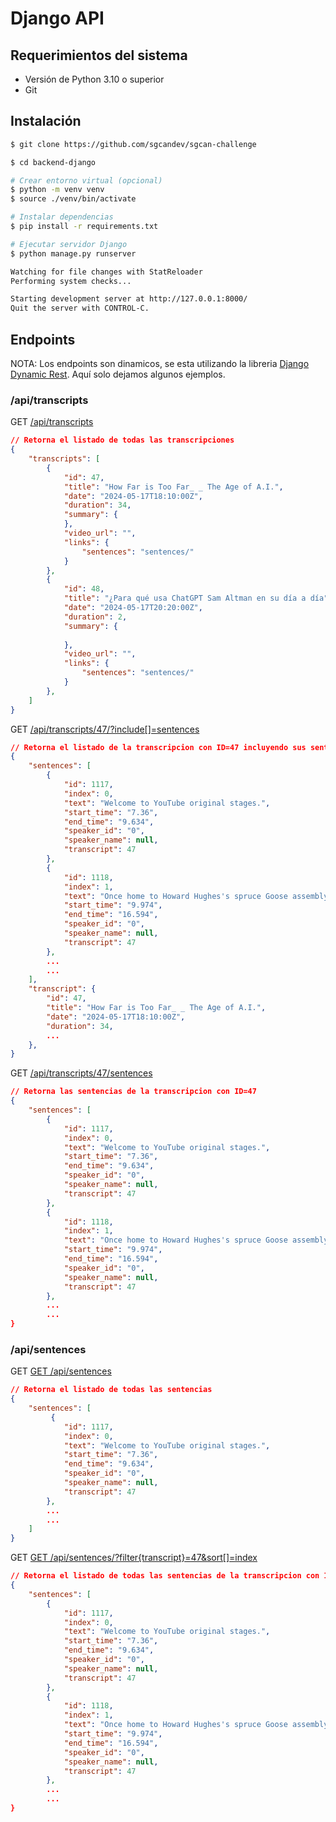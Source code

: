 # Django API

## Requerimientos del sistema

* Versión de Python 3.10 o superior
* Git

## Instalación

``` bash
$ git clone https://github.com/sgcandev/sgcan-challenge

$ cd backend-django 

# Crear entorno virtual (opcional)
$ python -m venv venv
$ source ./venv/bin/activate

# Instalar dependencias
$ pip install -r requirements.txt

# Ejecutar servidor Django
$ python manage.py runserver

Watching for file changes with StatReloader
Performing system checks...

Starting development server at http://127.0.0.1:8000/
Quit the server with CONTROL-C.

```

## Endpoints

NOTA: Los endpoints son dinamicos, se esta utilizando la libreria [Django Dynamic Rest](https://github.com/AltSchool/dynamic-rest). Aquí solo dejamos algunos ejemplos.

### /api/transcripts

GET [/api/transcripts](http://127.0.0.1:8000/api/transcripts/)


```json
// Retorna el listado de todas las transcripciones
{
    "transcripts": [
        {
            "id": 47,
            "title": "How Far is Too Far_ _ The Age of A.I.",
            "date": "2024-05-17T18:10:00Z",
            "duration": 34,
            "summary": {
            },
            "video_url": "",
            "links": {
                "sentences": "sentences/"
            }
        },
        {
            "id": 48,
            "title": "¿Para qué usa ChatGPT Sam Altman en su día a día",
            "date": "2024-05-17T20:20:00Z",
            "duration": 2,
            "summary": {
               
            },
            "video_url": "",
            "links": {
                "sentences": "sentences/"
            }
        },
    ]
}

```

GET [/api/transcripts/47/?include[]=sentences](http://127.0.0.1:8000/api/transcripts/47/?include[]=sentences.*)

```json
// Retorna el listado de la transcripcion con ID=47 incluyendo sus sentencias
{
    "sentences": [
        {
            "id": 1117,
            "index": 0,
            "text": "Welcome to YouTube original stages.",
            "start_time": "7.36",
            "end_time": "9.634",
            "speaker_id": "0",
            "speaker_name": null,
            "transcript": 47
        },
        {
            "id": 1118,
            "index": 1,
            "text": "Once home to Howard Hughes's spruce Goose assembly hangar, and home to much of the first Iron man, filmed twelve years ago.",
            "start_time": "9.974",
            "end_time": "16.594",
            "speaker_id": "0",
            "speaker_name": null,
            "transcript": 47
        },
        ...
        ...
    ],
    "transcript": {
        "id": 47,
        "title": "How Far is Too Far_ _ The Age of A.I.",
        "date": "2024-05-17T18:10:00Z",
        "duration": 34,
        ...
    },
}
```

GET [/api/transcripts/47/sentences](http://127.0.0.1:8000/api/transcripts/47/sentences)

```json
// Retorna las sentencias de la transcripcion con ID=47
{
    "sentences": [
        {
            "id": 1117,
            "index": 0,
            "text": "Welcome to YouTube original stages.",
            "start_time": "7.36",
            "end_time": "9.634",
            "speaker_id": "0",
            "speaker_name": null,
            "transcript": 47
        },
        {
            "id": 1118,
            "index": 1,
            "text": "Once home to Howard Hughes's spruce Goose assembly hangar, and home to much of the first Iron man, filmed twelve years ago.",
            "start_time": "9.974",
            "end_time": "16.594",
            "speaker_id": "0",
            "speaker_name": null,
            "transcript": 47
        },
        ...
        ...
}
```

### /api/sentences

GET [GET /api/sentences](http://127.0.0.1:8000/api/sentences/)

```json
// Retorna el listado de todas las sentencias
{
    "sentences": [
         {
            "id": 1117,
            "index": 0,
            "text": "Welcome to YouTube original stages.",
            "start_time": "7.36",
            "end_time": "9.634",
            "speaker_id": "0",
            "speaker_name": null,
            "transcript": 47
        },
        ...
        ...
    ]
}
```

GET [GET /api/sentences/?filter{transcript}=47&sort[]=index](http://127.0.0.1:8000/api/sentences/?filter{transcript}=47&sort[]=index)

```json
// Retorna el listado de todas las sentencias de la transcripcion con ID=47
{
    "sentences": [
        {
            "id": 1117,
            "index": 0,
            "text": "Welcome to YouTube original stages.",
            "start_time": "7.36",
            "end_time": "9.634",
            "speaker_id": "0",
            "speaker_name": null,
            "transcript": 47
        },
        {
            "id": 1118,
            "index": 1,
            "text": "Once home to Howard Hughes's spruce Goose assembly hangar, and home to much of the first Iron man, filmed twelve years ago.",
            "start_time": "9.974",
            "end_time": "16.594",
            "speaker_id": "0",
            "speaker_name": null,
            "transcript": 47
        },
        ...
        ...
}
```
